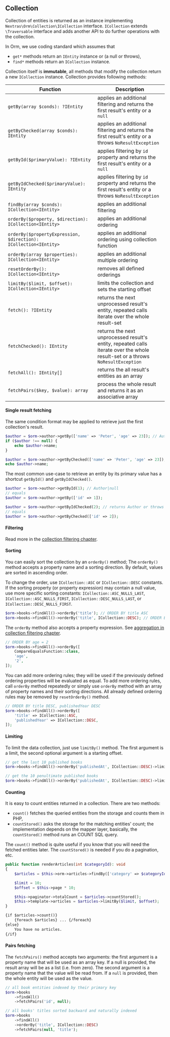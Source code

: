 ## Collection

Collection of entities is returned as an instance implementing `Nextras\Orm\Collection\ICollection` interface. `ICollection` extends `\Traversable` interface and adds another API to do further operations with the collection.

<div class="advice">

In Orm, we use coding standard which assumes that
- `get*` methods return an `IEntity` instance or (a null or throws),
- `find*` methods return an `ICollection` instance.
</div>

Collection itself is **immutable**, all methods that modify the collection return a new `ICollection` instance. Collection provides following methods:

| Function                                                         | Description                                                                                                                    |
|------------------------------------------------------------------|--------------------------------------------------------------------------------------------------------------------------------|
| `getBy(array $conds): ?IEntity`                                  | applies an additional filtering and returns the first result's entity or a `null`                                              |
| `getByChecked(array $conds): IEntity`                            | applies an additional filtering and returns the first result's entity or a throws `NoResultException`                          |
| `getById($primaryValue): ?IEntity`                               | applies filtering by `id` property and returns the first result's entity or a `null`                                           |
| `getByIdChecked($primaryValue): IEntity`                         | applies filtering by `id` property and returns the first result's entity or a throws `NoResultException`                       |
| `findBy(array $conds): ICollection<IEntity>`                     | applies an additional filtering                                                                                                |
| `orderBy($property, $direction): ICollection<IEntity>`           | applies an additional ordering                                                                                                 |
| `orderBy($propertyExpression, $direction): ICollection<IEntity>` | applies an additional ordering using collection function                                                                       |
| `orderBy(array $properties): ICollection<IEntity>`               | applies an additional multiple ordering                                                                                        |
| `resetOrderBy(): ICollection<IEntity>`                           | removes all defined orderings                                                                                                  |
| `limitBy($limit, $offset): ICollection<IEntity>`                 | limits the collection and sets the starting offset                                                                             |
| `fetch(): ?IEntity`                                              | returns the next unprocessed result's entity, repeated calls iterate over the whole result-set                                 |
| `fetchChecked(): IEntity`                                        | returns the next unprocessed result's entity, repeated calls iterate over the whole result-set or a throws `NoResultException` |
| `fetchAll(): IEntity[]`                                          | returns the all result's entities as an array                                                                                  |
| `fetchPairs($key, $value): array`                                | process the whole result and returns it as an associative array                                                                |

#### Single result fetching

The same condition format may be applied to retrieve just the first collection's result.

```php
$author = $orm->author->getBy(['name' => 'Peter', 'age' => 23]); // Author|null
if ($author !== null) {
	echo $author->name;
}

$author = $orm->author->getByChecked(['name' => 'Peter', 'age' => 23]); // returns Author or throws NoResultException
echo $author->name;
```

The most common use-case to retrieve an entity by its primary value has a shortcut `getById()` and `getByIdChecked()`.

```php
$author = $orm->author->getById(1); // Author|null
// equals
$author = $orm->author->getBy(['id' => 1]);

$author = $orm->author->getByIdChecked(2); // returns Author or throws NoResultException
// equals
$author = $orm->author->getByChecked(['id' => 2]);
```

#### Filtering

Read more in the [collection filtering chapter](collection-filtering).


#### Sorting

You can easily sort the collection by an `orderBy()` method; The `orderBy()` method accepts a property name and a sorting direction. By default, values are sorted in ascending order.

To change the order, use `ICollection::ASC` or `ICollection::DESC` constants. If the sorting property (or property expression) may contain a null value, use more specific sorting constants: `ICollection::ASC_NULLS_LAST`, `ICollection::ASC_NULLS_FIRST`, `ICollection::DESC_NULLS_LAST`, or `ICollection::DESC_NULLS_FIRST`.

```php
$orm->books->findAll()->orderBy('title'); // ORDER BY title ASC
$orm->books->findAll()->orderBy('title', ICollection::DESC); // ORDER BY title DESC
```

The `orderBy` method also accepts a property expression. See [aggregation in collection filtering chapter](collection-filtering#toc-aggregation).

```php
// ORDER BY age = 2
$orm->books->findAll()->orderBy([
    CompareEqualsFunction::class,
    'age',
    '2',
]);
```

You can add more ordering rules; they will be used if the previously defined ordering properties will be evaluated as equal. To add more ordering rules, call `orderBy` method repeatedly or simply use `orderBy` method with an array of property names and their sorting directions. All already defined ordering rules may be removed by `resetOrderBy()` method.

```php
// ORDER BY title DESC, publishedYear DESC
$orm->books->findAll()->orderBy([
    'title' => ICollection::ASC,
    'publishedYear' => ICollection::DESC,
]);
```

#### Limiting

To limit the data collection, just use `limitBy()` method. The first argument is a limit, the second optional argument is a starting offset.

```php
// get the last 10 published books
$orm->books->findAll()->orderBy('publishedAt', ICollection::DESC)->limitBy(10);

// get the 10 penultimate published books
$orm->books->findAll()->orderBy('publishedAt', ICollection::DESC)->limitBy(10, 10);
```

#### Counting

It is easy to count entities returned in a collection. There are two methods:
- `count()` fetches the queried entities from the storage and counts them in PHP,
- `countStored()` asks the storage for the matching entities' count; the implementation depends on the mapper layer, basically, the `countStored()` method runs an COUNT SQL query.

The `count()` method is quite useful if you know that you will need the fetched entities later. The `countStored()` is needed if you do a pagination, etc.

```php
public function renderArticles(int $categoryId): void
{
	$articles = $this->orm->articles->findBy(['category' => $categoryId]);

	$limit = 10;
	$offset = $this->page * 10;

	$this->paginator->totalCount = $articles->countStored();
	$this->template->articles = $articles->limitBy($limit, $offset);
}
```
```html
{if $articles->count()}
	{foreach $articles} ... {/foreach}
{else}
	You have no articles.
{/if}
```

#### Pairs fetching

The `fetchPairs()` method accepts two arguments: the first argument is a property name that will be used as an array key. If a null is provided, the result array will be as a list (i.e. from zero). The second argument is a property name that the value will be read from. If a `null` is provided, then the whole entity will be used as the value.

```php
// all book entities indexed by their primary key
$orm->books
	->findAll()
	->fetchPairs('id', null);

// all books' titles sorted backward and naturally indexed
$orm->books
	->findAll()
	->orderBy('title', ICollection::DESC)
	->fetchPairs(null, 'title');
```
